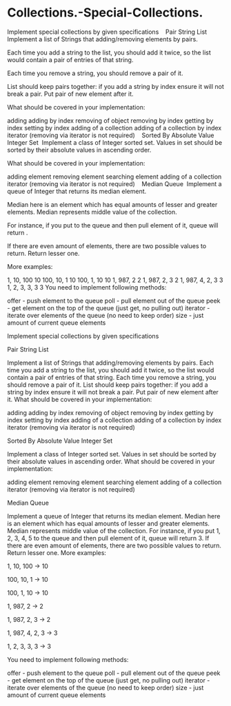 # Collections.-Special-Collections.
Implement special collections by given specifications
﻿
﻿
﻿
Pair String List
﻿
Implement a list of Strings that adding/removing elements by pairs.

Each time you add a string to the list, you should add it twice,
so the list would contain a pair of entries of that string.

Each time you remove a string, you should remove a pair of it.

List should keep pairs together: if you add a string by index ensure it will not break a pair.
Put pair of new element after it.

What should be covered in your implementation:

adding
adding by index
removing of object
removing by index
getting by index
setting by index
adding of a collection
adding of a collection by index
iterator (removing via iterator is not required)
﻿
﻿
﻿
Sorted By Absolute Value Integer Set
﻿
Implement a class of Integer sorted set.
Values in set should be sorted by their absolute values in ascending order.

What should be covered in your implementation:

adding element
removing element
searching element
adding of a collection
iterator (removing via iterator is not required)
﻿
﻿
﻿
Median Queue
﻿
Implement a queue of Integer that returns its median element.

Median here is an element which has equal amounts of lesser and greater elements. Median represents middle value of the collection.

For instance, if you put  to the queue and then pull element of it, queue will return .

If there are even amount of elements, there are two possible values to return. Return lesser one.

More examples:

1, 10, 100
10
100, 10, 1
10
100, 1, 10
10
1, 987, 2
2
1, 987, 2, 3
2
1, 987, 4, 2, 3
3
1, 2, 3, 3, 3
3
You need to implement following methods:

offer - push element to the queue
poll - pull element out of the queue
peek - get element on the top of the queue (just get, no pulling out)
iterator - iterate over elements of the queue (no need to keep order)
size - just amount of current queue elements

Implement special collections by given specifications

Pair String List

Implement a list of Strings that adding/removing elements by pairs.
Each time you add a string to the list, you should add it twice,
so the list would contain a pair of entries of that string.
Each time you remove a string, you should remove a pair of it.
List should keep pairs together: if you add a string by index ensure it will not break a pair.
Put pair of new element after it.
What should be covered in your implementation:

adding
adding by index
removing of object
removing by index
getting by index
setting by index
adding of a collection
adding of a collection by index
iterator (removing via iterator is not required)


Sorted By Absolute Value Integer Set

Implement a class of Integer sorted set.
Values in set should be sorted by their absolute values in ascending order.
What should be covered in your implementation:

adding element
removing element
searching element
adding of a collection
iterator (removing via iterator is not required)


Median Queue

Implement a queue of Integer that returns its median element.
Median here is an element which has equal amounts of lesser and greater elements. Median represents middle value of the collection.
For instance, if you put 1, 2, 3, 4, 5 to the queue and then pull element of it, queue will return 3.
If there are even amount of elements, there are two possible values to return. Return lesser one.
More examples:


1, 10, 100 → 10


100, 10, 1 → 10


100, 1, 10 → 10


1, 987, 2 → 2


1, 987, 2, 3 → 2


1, 987, 4, 2, 3 → 3


1, 2, 3, 3, 3 → 3


You need to implement following methods:

offer - push element to the queue
poll - pull element out of the queue
peek - get element on the top of the queue (just get, no pulling out)
iterator - iterate over elements of the queue (no need to keep order)
size - just amount of current queue elements
